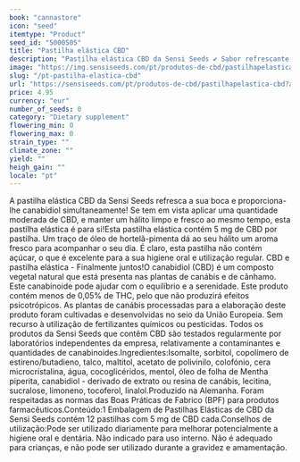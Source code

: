 ```yaml
---
book: "cannastore"
icon: "seed"
itemtype: "Product"
seed_id: "5000505"
title: "Pastilha elástica CBD"
description: "Pastilha elástica CBD da Sensi Seeds ✔ Sabor refrescante a hortelã-pimenta ✔ Canabidiol natural ✔ Sem açúcar ✔ Para higiene oral"
image: "https://img.sensiseeds.com/pt/produtos-de-cbd/pastilhapelastica-cbd-image.png"
slug: "/pt-pastilha-elastica-cbd"
url: "https://sensiseeds.com/pt/produtos-de-cbd/pastilhapelastica-cbd?a_aid=cannastore"
price: 4.95
currency: "eur"
number_of_seeds: 0
category: "Dietary supplement"
flowering_min: 0
flowering_max: 0
strain_type: ""
climate_zone: ""
yield: ""
heigh_gain: ""
locale: "pt"
---
```

A pastilha elástica CBD da Sensi Seeds refresca a sua boca e proporciona-lhe canabidiol simultaneamente! Se tem em vista aplicar uma quantidade moderada de CBD, e manter um hálito limpo e fresco ao mesmo tempo, esta pastilha elástica é para si!Esta pastilha elástica contém 5 mg de CBD por pastilha. Um traço de óleo de hortelã-pimenta dá ao seu hálito um aroma fresco para acompanhar o seu dia. É claro, esta pastilha não contém açúcar, o que é excelente para a sua higiene oral e utilização regular. CBD e pastilha elástica - Finalmente juntos!O canabidiol (CBD) é um composto vegetal natural que está presenta nas plantas de canábis e de cânhamo. Este canabinoide pode ajudar com o equilíbrio e a serenidade. Este produto contém menos de 0,05% de THC, pelo que não produzirá efeitos psicotrópicos. As plantas de canábis processadas para a elaboração deste produto foram cultivadas e desenvolvidas no seio da União Europeia. Sem recurso à utilização de fertilizantes químicos ou pesticidas. Todos os produtos da Sensi Seeds que contêm CBD são testados regularmente por laboratórios independentes da empresa, relativamente a contaminantes e quantidades de canabinoides.Ingredientes:Isomalte, sorbitol, copolímero de estireno/butadieno, talco, maltitol, acetato de polivinilo, colofónio, cera microcristalina, água, cocoglicéridos, mentol, óleo de folha de Mentha piperita, canabidiol - derivado de extrato ou resina de canábis, lecitina, sucralose, limoneno, tocoferol, linalol.Produzido na Alemanha. Foram respeitadas as normas das Boas Práticas de Fabrico (BPF) para produtos farmacêuticos.Conteúdo:1 Embalagem de Pastilhas Elásticas de CBD da Sensi Seeds contém 12 pastilhas com 5 mg de CBD cada.Conselhos de utilização:Pode ser utilizado diariamente para melhorar potencialmente a higiene oral e dentária. Não indicado para uso interno. Não é adequado para crianças, e não pode ser utilizado durante a gravidez e amamentação.
